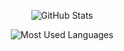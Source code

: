 <div align="center">

![GitHub Stats](https://github-readme-stats.vercel.app/api?username=rojserbest&custom_title=GitHub+Stats&show_icons=true&include_all_commits=true&theme=github_dark&hide_border=true)  
 
![Most Used Languages](https://github-readme-stats.vercel.app/api/top-langs/?username=rojserbest&theme=github_dark&layout=compact&hide_border=true)  

</div>